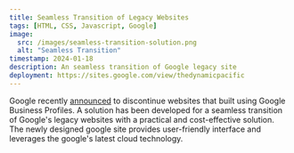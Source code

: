 ```yaml
---
title: Seamless Transition of Legacy Websites 
tags: [HTML, CSS, Javascript, Google]
image:
  src: /images/seamless-transition-solution.png
  alt: "Seamless Transition"
timestamp: 2024-01-18
description: An seamless transition of Google legacy site  
deployment: https://sites.google.com/view/thedynamicpacific
---
```


Google recently [announced](https://support.google.com/business/answer/14368911) to discontinue websites that built using Google Business Profiles. A solution has been developed for a seamless transition of Google's legacy websites with a practical and cost-effective solution. The newly designed google site provides user-friendly interface and leverages the google's latest cloud technology. 
